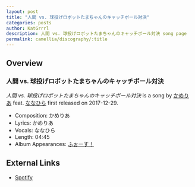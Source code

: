 ```yaml
---
layout: post
title: "人間 vs. 球投げロボットたまちゃんのキャッチボール対決"
categories: posts
author: KatGrrrl
description: 人間 vs. 球投げロボットたまちゃんのキャッチボール対決 song page
permalink: camellia/discography/:title
---
```


## Overview

### 人間 vs. 球投げロボットたまちゃんのキャッチボール対決

*人間 vs. 球投げロボットたまちゃんのキャッチボール対決* is a song by [かめりあ](/camellia) feat. [ななひら](#) first released on 2017-12-29.

* Composition: かめりあ
* Lyrics: かめりあ
* Vocals: ななひら
* Length: 04:45
* Album Appearances: [ふぉーす！](/camellia/albums/Force)

## External Links

* [Spotify](https://open.spotify.com/track/1mY75Jzin1upsd4XwHYQQc?si=6230ac84b594436e)
